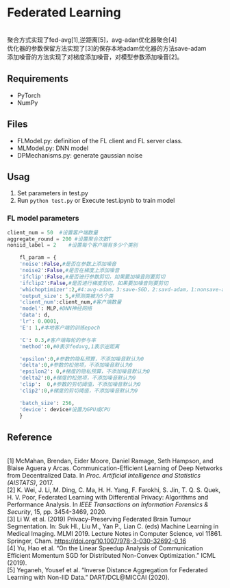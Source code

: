 # Federated Learning
<br>聚合方式实现了fed-avg[1],逆距离[5]，avg-adan优化器聚合[4]
<br>优化器的参数保留方法实现了[3]的保存本地adam优化器的方法save-adam
<br>添加噪音的方法实现了对梯度添加噪音，对模型参数添加噪音[2]。

## Requirements
- PyTorch
- NumPy

## Files
- FLModel.py: definition of the FL client and FL server class.
- MLModel.py: DNN model 
- DPMechanisms.py: generate gaussian noise


## Usag
1. Set parameters in test.py
2. Run ```python test.py``` or Execute test.ipynb to train model 

### FL model parameters
```python
client_num = 50  #设置客户端数量
aggregate_round = 200 #设置聚合次数T
noniid_label = 2    #设置每个客户端有多少个类别

    fl_param = {
    'noise':False,#是否在参数上添加噪音
    'noise2':False,#是否在梯度上添加噪音
    'ifclip':False,#是否进行参数剪切，如果要加噪音则要剪切
    'ifclip2':False,#是否进行梯度剪切，如果要加噪音则要剪切
    'whichoptimizer':2,#4:avg-adam，3:save-SGD，2:savd-adam，1:nonsave-adam，0:nonsave-SGD
    'output_size': 5,#预测类被为5个类
    'client_num':client_num,#客户端数量
    'model': MLP,#DNN神经网络
    'data': d,
    'lr': 0.0001,
    'E': 1,#本地客户端的训练epoch

    'C': 0.3,#客户端每轮的参与率
    'method':0,#0表示fedavg,1表示逆距离

    'epsilon':0,#参数的隐私预算，不添加噪音默认为0
    'delta':0,#参数的松弛项，不添加噪音默认为0
    'epsilon2': 0,#梯度的隐私预算，不添加噪音默认为0
    'delta2':0,#梯度的松弛项，不添加噪音默认为0
    'clip':  0,#参数的剪切阈值，不添加噪音默认为0
    'clip2':0,#梯度的剪切阈值，不添加噪音默认为0

    'batch_size': 256,
    'device': device#设置为GPU或CPU
    }
```

## Reference
<br>[1] McMahan, Brendan, Eider Moore, Daniel Ramage, Seth Hampson, and Blaise Aguera y Arcas. Communication-Efficient Learning of Deep Networks from Decentralized Data. In *Proc. Artificial Intelligence and Statistics (AISTATS)*, 2017.
<br>[2] K. Wei, J. Li, M. Ding, C. Ma, H. H. Yang, F. Farokhi, S. Jin, T. Q. S. Quek, H. V. Poor, Federated Learning with Differential Privacy: Algorithms and Performance Analysis. In *IEEE Transactions on Information Forensics & Security*, 15, pp. 3454-3469, 2020.
<br>[3] Li W. et al. (2019) Privacy-Preserving Federated Brain Tumour Segmentation. In: Suk HI., Liu M., Yan P., Lian C. (eds) Machine Learning in Medical Imaging. MLMI 2019. Lecture Notes in Computer Science, vol 11861. Springer, Cham. https://doi.org/10.1007/978-3-030-32692-0_16
<br>[4] Yu, Hao et al. “On the Linear Speedup Analysis of Communication Efficient Momentum SGD for Distributed Non-Convex Optimization.” ICML (2019).
<br>[5] Yeganeh, Yousef et al. “Inverse Distance Aggregation for Federated Learning with Non-IID Data.” DART/DCL@MICCAI (2020).
